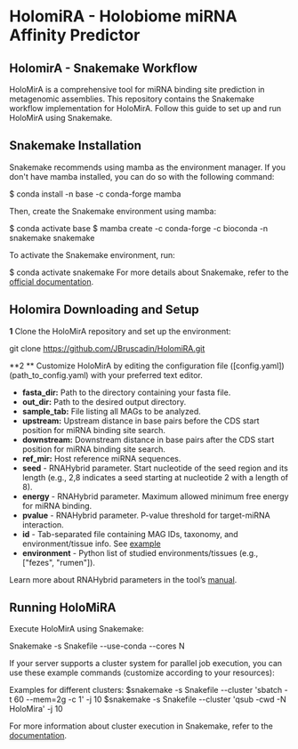 # HolomiRA - Holobiome miRNA Affinity Predictor

## HolomirA - Snakemake Workflow

HoloMirA is a comprehensive tool for miRNA binding site prediction in metagenomic assemblies. This repository contains the Snakemake workflow implementation for HoloMirA. Follow this guide to set up and run HoloMirA using Snakemake.

## Snakemake Installation
Snakemake recommends using mamba as the environment manager. If you don't have mamba installed, you can do so with the following command:

$ conda install -n base -c conda-forge mamba

Then, create the Snakemake environment using mamba:

$ conda activate base
$ mamba create -c conda-forge -c bioconda -n snakemake snakemake

To activate the Snakemake environment, run:

$  conda activate snakemake
For more details about Snakemake, refer to the [official documentation](https://snakemake.readthedocs.io/en/stable/index.html).

## Holomira Downloading and Setup 
**1** Clone the HoloMirA repository and set up the environment:

git clone https://github.com/JBruscadin/HolomiRA.git

**2 ** Customize HoloMirA by editing the configuration file ([config.yaml])(path_to_config.yaml) with your preferred text editor. 

* **fasta_dir:** Path to the directory containing your fasta file.
* **out_dir:**  Path to the desired output directory.
* **sample_tab:** File listing all MAGs to be analyzed. 
* **upstream:** Upstream distance in base pairs before the CDS start position for miRNA binding site search.
* **downstream:** Downstream distance in base pairs after the CDS start position for miRNA binding site search.
* **ref_mir:** Host reference miRNA sequences.
* **seed** - RNAHybrid parameter. Start nucleotide of the seed region and its length (e.g., 2,8 indicates a seed starting at nucleotide 2 with a length of 8).
* **energy** - RNAHybrid parameter. Maximum allowed minimum free energy for miRNA binding.
* **pvalue** -  RNAHybrid parameter. P-value threshold for target-miRNA interaction. 
* **id** - Tab-separated file containing MAG IDs, taxonomy, and environment/tissue info. See [example](path_to_example_file) 
* **environment** - Python list of studied environments/tissues (e.g., ["fezes", "rumen"]).
  
Learn more about RNAHybrid parameters in the tool’s  [manual](https://bibiserv.cebitec.uni-bielefeld.de/rnahybrid?id=rnahybrid_manual_manual).

## Running HoloMiRA

Execute HoloMirA using Snakemake:

Snakemake -s Snakefile --use-conda --cores N 

If your server supports a cluster system for parallel job execution, you can use these example commands (customize according to your resources):

Examples for different clusters:
$snakemake -s Snakefile --cluster 'sbatch -t 60 --mem=2g -c 1' -j 10
$snakemake -s Snakefile --cluster 'qsub -cwd -N HoloMira' -j 10

For more information about cluster execution in Snakemake, refer to the [documentation]( https://snakemake.readthedocs.io/en/stable/executing/cluster.html).





